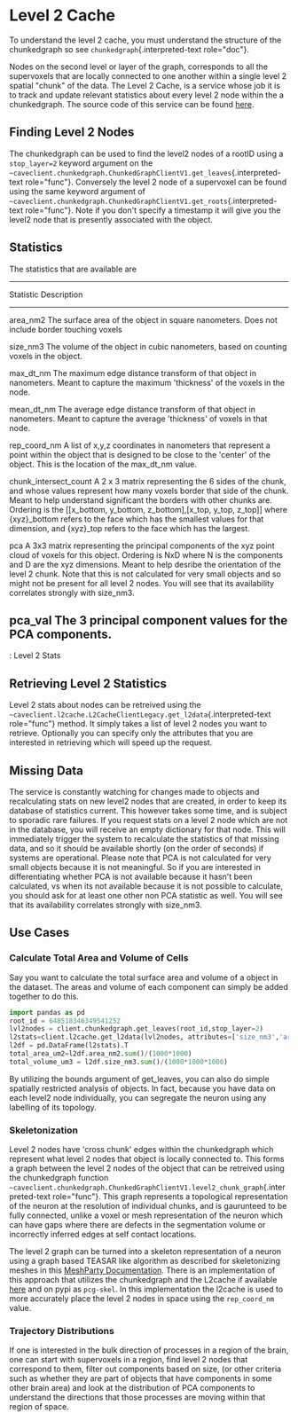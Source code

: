 # Level 2 Cache

To understand the level 2 cache, you must understand the structure of
the chunkedgraph so see `chunkedgraph`{.interpreted-text role="doc"}.

Nodes on the second level or layer of the graph, corresponds to all the
supervoxels that are locally connected to one another within a single
level 2 spatial \"chunk\" of the data. The Level 2 Cache, is a service
whose job it is to track and update relevant statistics about every
level 2 node within the a chunkedgraph. The source code of this service
can be found [here](https://github.com/seung-lab/pcgl2cache).

## Finding Level 2 Nodes

The chunkedgraph can be used to find the level2 nodes of a rootID using
a `stop_layer=2` keyword argument on the
`~caveclient.chunkedgraph.ChunkedGraphClientV1.get_leaves`{.interpreted-text
role="func"}. Conversely the level 2 node of a supervoxel can be found
using the same keyword argument of
`~caveclient.chunkedgraph.ChunkedGraphClientV1.get_roots`{.interpreted-text
role="func"}. Note if you don\'t specify a timestamp it will give you
the level2 node that is presently associated with the object.

## Statistics

The statistics that are available are

  -----------------------------------------------------------------------
  Statistic               Description
  ----------------------- -----------------------------------------------
  area_nm2                The surface area of the object in square
                          nanometers. Does not include border touching
                          voxels

  size_nm3                The volume of the object in cubic nanometers,
                          based on counting voxels in the object.

  max_dt_nm               The maximum edge distance transform of that
                          object in nanometers. Meant to capture the
                          maximum \'thickness\' of the voxels in the
                          node.

  mean_dt_nm              The average edge distance transform of that
                          object in nanometers. Meant to capture the
                          average \'thickness\' of voxels in that node.

  rep_coord_nm            A list of x,y,z coordinates in nanometers that
                          represent a point within the object that is
                          designed to be close to the \'center\' of the
                          object. This is the location of the max_dt_nm
                          value.

  chunk_intersect_count   A 2 x 3 matrix representing the 6 sides of the
                          chunk, and whose values represent how many
                          voxels border that side of the chunk. Meant to
                          help understand significant the borders with
                          other chunks are. Ordering is the \[\[x_bottom,
                          y_bottom, z_bottom\],\[x_top, y_top, z_top\]\]
                          where {xyz}\_bottom refers to the face which
                          has the smallest values for that dimension, and
                          {xyz}\_top refers to the face which has the
                          largest.

  pca                     A 3x3 matrix representing the principal
                          components of the xyz point cloud of voxels for
                          this object. Ordering is NxD where N is the
                          components and D are the xyz dimensions. Meant
                          to help desribe the orientation of the level 2
                          chunk. Note that this is not calculated for
                          very small objects and so might not be present
                          for all level 2 nodes. You will see that its
                          availability correlates strongly with size_nm3.

  pca_val                 The 3 principal component values for the PCA
                          components.
  -----------------------------------------------------------------------

  : Level 2 Stats

## Retrieving Level 2 Statistics

Level 2 stats about nodes can be retreived using the
`~caveclient.l2cache.L2CacheClientLegacy.get_l2data`{.interpreted-text
role="func"} method. It simply takes a list of level 2 nodes you want to
retrieve. Optionally you can specify only the attributes that you are
interested in retrieving which will speed up the request.

## Missing Data

The service is constantly watching for changes made to objects and
recalculating stats on new level2 nodes that are created, in order to
keep its database of statistics current. This however takes some time,
and is subject to sporadic rare failures. If you request stats on a
level 2 node which are not in the database, you will receive an empty
dictionary for that node. This will immediately trigger the system to
recalculate the statistics of that missing data, and so it should be
available shortly (on the order of seconds) if systems are operational.
Please note that PCA is not calculated for very small objects because it
is not meaningful. So if you are interested in differentiating whether
PCA is not available because it hasn\'t been calculated, vs when its not
available because it is not possible to calculate, you should ask for at
least one other non PCA statistic as well. You will see that its
availability correlates strongly with size_nm3.

## Use Cases

### Calculate Total Area and Volume of Cells

Say you want to calculate the total surface area and volume of a object
in the dataset. The areas and volume of each component can simply be
added together to do this.

``` python
import pandas as pd
root_id = 648518346349541252
lvl2nodes = client.chunkedgraph.get_leaves(root_id,stop_layer=2)
l2stats=client.l2cache.get_l2data(lvl2nodes, attributes=['size_nm3','area_nm2'])
l2df = pd.DataFrame(l2stats).T
total_area_um2=l2df.area_nm2.sum()/(1000*1000)
total_volume_um3 = l2df.size_nm3.sum()/(1000*1000*1000)
```

By utilizing the bounds argument of get_leaves, you can also do simple
spatially restricted analysis of objects. In fact, because you have data
on each level2 node individually, you can segregate the neuron using any
labelling of its topology.

### Skeletonization

Level 2 nodes have \'cross chunk\' edges within the chunkedgraph which
represent what level 2 nodes that object is locally connected to. This
forms a graph between the level 2 nodes of the object that can be
retreived using the chunkedgraph function
`~caveclient.chunkedgraph.ChunkedGraphClientV1.level2_chunk_graph`{.interpreted-text
role="func"}. This graph represents a topological representation of the
neuron at the resolution of individual chunks, and is gaurunteed to be
fully connected, unlike a voxel or mesh representation of the neuron
which can have gaps where there are defects in the segmentation volume
or incorrectly inferred edges at self contact locations.

The level 2 graph can be turned into a skeleton representation of a
neuron using a graph based TEASAR like algorithm as described for
skeletonizing meshes in this [MeshParty
Documentation](https://meshparty.readthedocs.io/en/latest/guide/skeletons.html).
There is an implementation of this approach that utilizes the
chunkedgraph and the L2cache if available
[here](https://github.com/AllenInstitute/pcg_skel) and on pypi as
`pcg-skel`. In this implementation the l2cache is used to more
accurately place the level 2 nodes in space using the `rep_coord_nm`
value.

### Trajectory Distributions

If one is interested in the bulk direction of processes in a region of
the brain, one can start with supervoxels in a region, find level 2
nodes that correspond to them, filter out components based on size, (or
other criteria such as whether they are part of objects that have
components in some other brain area) and look at the distribution of PCA
components to understand the directions that those processes are moving
within that region of space.
